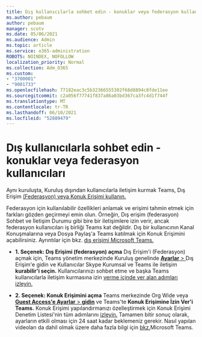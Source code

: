 ```yaml
---
title: Dış kullanıcılarla sohbet edin - konuklar veya federasyon kullanıcıları
ms.author: pebaum
author: pebaum
manager: scotv
ms.date: 05/06/2021
ms.audience: Admin
ms.topic: article
ms.service: o365-administration
ROBOTS: NOINDEX, NOFOLLOW
localization_priority: Normal
ms.collection: Adm_O365
ms.custom:
- "3700001"
- "9001733"
ms.openlocfilehash: 77182eac3c5b32366555302f68d8894c8fde11ee
ms.sourcegitcommit: c2a056f77741f837a86a03bd367ca3fc4d1f744f
ms.translationtype: MT
ms.contentlocale: tr-TR
ms.lasthandoff: 06/10/2021
ms.locfileid: "52889479"
---
```

# <a name="chat-with-external-users---guests-or-federated-users"></a>Dış kullanıcılarla sohbet edin - konuklar veya federasyon kullanıcıları

Aynı kuruluşta, Kuruluş dışından kullanıcılarla iletişim kurmak Teams, Dış Erişim [(Federasyon) veya Konuk Erişimi kullanın.](/microsoftteams/manage-external-access#external-access-vs-guest-access)

Federasyon için kullanılabilir özellikleri anlamak ve erişimi tahmin etmek için farkları gözden geçirmeyi emin olun. Örneğin, Dış erişim (federasyon) Sohbet ve İletişim Durumu gibi bire bir iletişimlere izin verir, ancak federasyon kullanıcıları iş birliği Teams kat değildir. Dış bir kullanıcının Kanal Konuşmalarına veya Dosya Paylaş'a Teams katılmak için Konuk Erişimini açabilirsiniz. Ayrıntılar için bkz. [dış erişimi Microsoft Teams.](/microsoftteams/manage-external-access#external-access-vs-guest-access)

- **1. Seçenek: Dış Erişimi (federasyon) açma** Dış Erişim'i (Federasyon) açmak için, Teams yönetim merkezinde Kuruluş genelinde [ **Ayarlar**  > ](https://admin.teams.microsoft.com/company-wide-settings/external-communications) Dış Erişim'e gidin ve Kullanıcılar Skype Kurumsal ve Teams ile iletişim **kurabilir'i seçin.** Kullanıcılarınızı sohbet etme ve başka Teams kullanıcılarla iletişim kurmasına izin [verme içinde yer alan adımları izleyin.](/microsoftteams/manage-external-access#let-your-teams-users-chat-and-communicate-with-users-in-another-organization)

- **2. Seçenek: Konuk Erişimini açma** Teams merkezinde Org Wide veya [ **Guest Access'e Ayarlar**  >  **gidin**](https://admin.teams.microsoft.com/company-wide-settings/guest-configuration) ve Teams'te **Konuk Erişimine İzin Ver'i Teams.** Konuk Erişimi yapılandırmanızı özelleştirmek için Konuk Erişimi Denetim Listesi'nin tüm adımlarını [izleyin.](/microsoftteams/guest-access-checklist) Tamamen bitir sonuç olarak, ayarların etkili olması için 24 saat kadar beklemeniz gerekir. Nasıl yapılan videoları da dahil olmak üzere daha fazla bilgi için [bkz.](/microsoftteams/guest-access)Microsoft Teams.